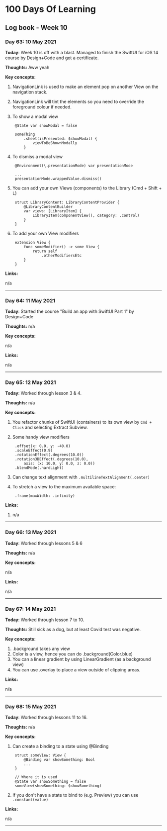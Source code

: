 # 100 Days Of Learning

## Log book - Week 10

### Day 63: 10 May 2021

**Today**: Week 10 is off with a blast. Managed to finish the SwiftUI for iOS 14 course by Design+Code and got a certificate.

**Thoughts:** Aww yeah

**Key concepts:**

1. NavigationLink is used to make an element pop on another View on the navigation stack.
2. NavigationLink will tint the elements so you need to override the foreground colour if needed.
3. To show a modal view

		@State var showModal = false

		someThing
			.sheet(isPresented: $showModal) {
		    	viewToBeShownModally
			}

4. To dismiss a modal view

		@Environment(\.presentationMode) var presentationMode
		
		...
		presentationMode.wrappedValue.dismiss()
		
5. You can add your own Views (components) to the Library (Cmd + Shift + L)

		struct LibraryContent: LibraryContentProvider {
		    @LibraryContentBuilder
		    var views: [LibraryItem] {
		        LibraryItem(componentView(), category: .control)
		    }
		}

6. To add your own View modifiers

		extension View {
			func someModifier() -> some View {
				return self
					.otherModifiersEtc
			}
		}

**Links:**

n/a

---

### Day 64: 11 May 2021

**Today**: Started the course "Build an app with SwiftUI Part 1" by Design+Code

**Thoughts:** n/a

**Key concepts:**

n/a

**Links:**

n/a

---

### Day 65: 12 May 2021

**Today**: Worked through lesson 3 & 4.

**Thoughts:** n/a

**Key concepts:**

1. You refactor chunks of SwiftUI (containers) to its own view by `Cmd + Click` and selecting Extract Subview.
2. Some handy view modifiers
	
	    .offset(x: 0.0, y: -40.0)
	    .scaleEffect(0.9)
	    .rotationEffect(.degrees(10.0))
	    .rotation3DEffect(.degrees(10.0),
	        axis: (x: 10.0, y: 0.0, z: 0.0))
	    .blendMode(.hardLight)

3. Can change text alignment with `.multilineTextAlignment(.center)`
4. To stretch a view to the maximum available space:

		.frame(maxWidth: .infinity)

**Links:**

1. n/a

---

### Day 66: 13 May 2021

**Today**: Worked through lessons 5 & 6

**Thoughts:** n/a

**Key concepts:**

n/a

**Links:**

n/a

---

### Day 67: 14 May 2021

**Today**: Worked through lesson 7 to 10.

**Thoughts:** Still sick as a dog, but at least Covid test was negative.

**Key concepts:**

1. .background takes any view
2. Color is a view, hence you can do .background(Color.blue)
3. You can a linear gradient by using LinearGradient (as a background view)
4. You can use .overlay to place a view outside of clipping areas.

**Links:**

n/a

---

### Day 68: 15 May 2021

**Today**: Worked through lessons 11 to 16.

**Thoughts:** n/a

**Key concepts:**

1. Can create a binding to a state using @Binding

		struct someView: View {
			@Binding var showSomething: Bool
			...
		}

		// Where it is used
		@State var showSomething = false
		someView(showSomething: $showSomething)
		
2. If you don't have a state to bind to (e.g. Preview) you can use `.constant(value)`


**Links:**

n/a

---
